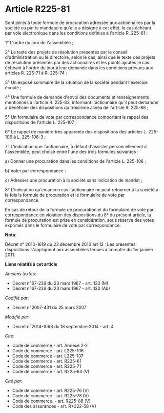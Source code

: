 # Article R225-81

Sont joints à toute formule de procuration adressée aux actionnaires par la société ou par le mandataire qu'elle a désigné à
cet effet, le cas échéant par voie électronique dans les conditions définies à l'article R. 225-61 : 

1° L'ordre du jour de l'assemblée ; 

2° Le texte des projets de résolution présentés par le conseil d'administration ou le directoire, selon le cas, ainsi que le
texte des projets de résolution présentés par des actionnaires et les points ajoutés le cas échéant à l'ordre du jour à leur
demande dans les conditions prévues aux articles R. 225-71 à R. 225-74 ; 

3° Un exposé sommaire de la situation de la société pendant l'exercice écoulé ; 

4° Une formule de demande d'envoi des documents et renseignements mentionnés à l'article R. 225-83, informant l'actionnaire
qu'il peut demander à bénéficier des dispositions du troisième alinéa de l'article R. 225-88 ; 

5° Un formulaire de vote par correspondance comportant le rappel des dispositions de l'article L. 225-107 ; 

6° Le rappel de manière très apparente des dispositions des articles L. 225-106 à L. 225-106-3 ; 

7° L'indication que l'actionnaire, à défaut d'assister personnellement à l'assemblée, peut choisir entre l'une des trois
formules suivantes : 

a) Donner une procuration dans les conditions de l'article L. 225-106 ; 

b) Voter par correspondance ; 

c) Adresser une procuration à la société sans indication de mandat ; 

8° L'indication qu'en aucun cas l'actionnaire ne peut retourner à la société à la fois la formule de procuration et le
formulaire de vote par correspondance. 

En cas de retour de la formule de procuration et du formulaire de vote par correspondance en violation des dispositions du 8°
du présent article, la formule de procuration est prise en considération, sous réserve des votes exprimés dans le formulaire
de vote par correspondance.

**Nota:**

Décret n° 2010-1619 du 23 décembre 2010 art 13 : Les présentes dispositions s'appliquent aux assemblées tenues à compter du
1er janvier 2011.

**Liens relatifs à cet article**

_Anciens textes_:

  - Décret n°67-236 du 23 mars 1967 - art. 133 (M)
  - Décret n°67-236 du 23 mars 1967 - art. 133 (Ab)

_Codifié par_:

  - Décret n°2007-431 du 25 mars 2007

_Modifié par_:

  - Décret n°2014-1063 du 18 septembre 2014 - art. 4

_Cite_:

  - Code de commerce - art. Annexe 2-2
  - Code de commerce - art. L225-106
  - Code de commerce - art. L225-107
  - Code de commerce - art. R225-61
  - Code de commerce - art. R225-71
  - Code de commerce - art. R225-83 (V)

_Cité par_:

  - Code de commerce - art. R225-76 (V)
  - Code de commerce - art. R225-78 (V)
  - Code de commerce. - art. R225-88 (V)
  - Code des assurances - art. R*322-58 (V)
